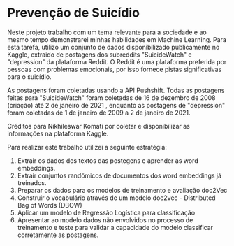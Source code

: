 #  Prevenção de Suicídio

Neste projeto trabalho com um tema relevante para a sociedade e ao mesmo tempo demonstrarei minhas habilidades em Machine Learning. Para esta tarefa, utilizo um conjunto de dados disponibilizado publicamente no Kaggle, extraido de postagens dos subreddits "SuicideWatch" e "depression" da plataforma Reddit. O Reddit é uma plataforma preferida por pessoas com problemas emocionais, por isso fornece pistas significativas para o suicídio.

As postagens foram coletadas usando a API Pushshift. Todas as postagens feitas para "SuicideWatch" foram coletadas de 16 de dezembro de 2008 (criação) até 2 de janeiro de 2021 , enquanto as postagens de "depression" foram coletadas de 1 de janeiro de 2009 a 2 de janeiro de 2021.

Créditos para Nikhileswar Komati por coletar e disponibilizar as informações na plataforma Kaggle.

Para realizar este trabalho utilizei a seguinte estratégia:

1. Extrair os dados dos textos das postegens e aprender as word embeddings.
2. Extrair conjuntos randômicos de documentos dos word embeddings já treinados.
3. Preparar os dados para os modelos de treinamento e avaliação doc2Vec
4. Construir o vocabulário através de um modelo doc2vec - Distributed Bag of Words (DBOW)
5. Aplicar um modelo de Regressão Logística para classificação
6. Apresentar ao modelo dados não envolvidos no processo de treinamento e teste para validar a capacidade do modelo classificar corretamente as postagens.
